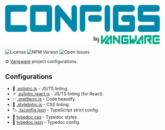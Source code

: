<img alt="Vangware's configs logo" src="./logo.svg" height="128" />

![License][license-badge] ![NPM Version][npm-version-badge]
![Open Issues][open-issues-badge]

⚙️ [Vangware][vangware] project configurations.

## Configurations

-   🚨 [.eslintrc.js][eslint] - JS/TS linting.
-   ⚛️ [.eslintrc.react.js][eslint] - JS/TS linting (for React).
-   ✨ [.prettierrc.js][prettier] - Code beautify.
-   🎨 [.stylelintrc.js][stylelint] - CSS linting.
-   🏷️ [.tsconfig.json][typescript] - TypeScript strict config.
-   📖 [typedoc.css][typedoc] - Typedoc styles.
-   📖 [typedoc.json][typedoc] - Typedoc config.

<!-- Reference -->

[eslint]: https://eslint.org/docs/user-guide/configuring/
[license-badge]:
	https://img.shields.io/npm/l/@vangware/configs.svg?style=for-the-badge&labelColor=666&color=0a8&link=https://github.com/vangware/configs/blob/main/LICENSE
[npm-version-badge]:
	https://img.shields.io/npm/v/@vangware/configs.svg?style=for-the-badge&labelColor=666&color=0a8&link=https://npm.im/@vangware/configs
[open-issues-badge]:
	https://img.shields.io/github/issues/vangware/configs.svg?style=for-the-badge&labelColor=666&color=0a8&link=https://github.com/vangware/configs/issues
[prettier]: https://prettier.io/docs/en/options.html
[stylelint]: https://stylelint.io/user-guide/configure/
[typedoc]: https://typedoc.org/guides/options/
[typescript]: https://www.typescriptlang.org/tsconfig
[vangware]: https://vangware.com
